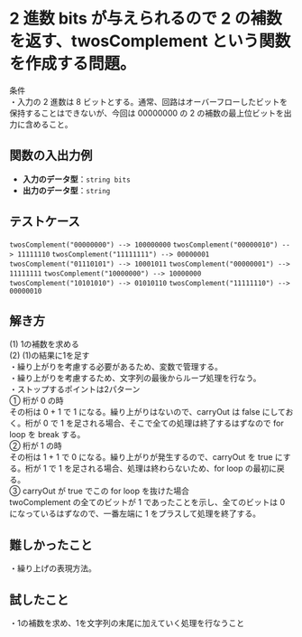 # 2 進数 bits が与えられるので 2 の補数を返す、twosComplement という関数を作成する問題。
条件<br>
・入力の 2 進数は 8 ビットとする。通常、回路はオーバーフローしたビットを保持することはできないが、今回は 00000000 の 2 の補数の最上位ビットを出力に含めること。<br>

## 関数の入出力例  
- **入力のデータ型**：`string bits`<br>
- **出力のデータ型**：`string`<br>

## テストケース
`twosComplement("00000000") --> 100000000`
`twosComplement("00000010") --> 11111110`
`twosComplement("11111111") --> 00000001`
`twosComplement("01110101") --> 10001011`
`twosComplement("00000001") --> 11111111`
`twosComplement("10000000") --> 10000000`
`twosComplement("10101010") --> 01010110`
`twosComplement("11111110") --> 00000010`

## 解き方
(1) 1の補数を求める<br>
(2) (1)の結果に1を足す<br>
・繰り上がりを考慮する必要があるため、変数で管理する。<br>
・繰り上がりを考慮するため、文字列の最後からループ処理を行なう。<br>
・ストップするポイントは2パターン<br>
① 桁が 0 の時<br>
その桁は 0 + 1 で 1 になる。繰り上がりはないので、carryOut は false にしておく。桁が 0 で 1 を足される場合、そこで全ての処理は終了するはずなので for loop を break する。<br>
② 桁が 1 の時<br>
その桁は 1 + 1 で 0 になる。繰り上がりが発生するので、carryOut を true にする。桁が 1 で 1 を足される場合、処理は終わらないため、for loop の最初に戻る。<br>
③ carryOut が true でこの for loop を抜けた場合<br>
twoComplement の全てのビットが 1 であったことを示し、全てのビットは 0 になっているはずなので、一番左端に 1 をプラスして処理を終了する。<br>

## 難しかったこと
・繰り上げの表現方法。<br>

## 試したこと
・1の補数を求め、1を文字列の末尾に加えていく処理を行なうこと<br>